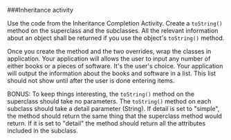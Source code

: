 <!--djw:done-->
###Inheritance activity

Use the code from the Inheritance Completion Activity. Create a ```toString()```
method on the superclass and the subclasses. All the relevant information about 
an object shall be returned if you use the object's ```toString()``` method.

Once you create the method and the two overrides, wrap the classes in 
application. Your application will allows the user to input any number of either
books or a pieces of software. It's the user's choice. Your application will 
output the information about the books and software in a list. This list should 
not show until after the user is done entering items.

BONUS: To keep things interesting, the ```toString()``` method on the superclass
should take no parameters. The ```toString()``` method on each subclass should 
take a detail parameter (String). If detail is set to "simple", the method 
should return the same thing that the superclass method would return. If it is 
set to "detail" the method should return all the attributes included in the 
subclass.